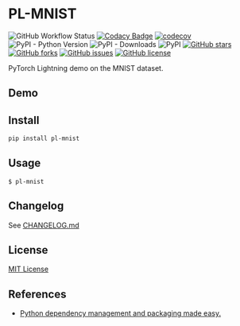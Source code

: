 # PL-MNIST

![GitHub Workflow Status](https://img.shields.io/github/workflow/status/XavierJiezou/PL-MNIST/Release)
[![Codacy Badge](https://app.codacy.com/project/badge/Grade/c2f85c8d6b8a4892b40059703f087eab)](https://www.codacy.com/gh/XavierJiezou/PL-MNIST/dashboard?utm_source=github.com&amp;utm_medium=referral&amp;utm_content=XavierJiezou/PL-MNIST&amp;utm_campaign=Badge_Grade)
[![codecov](https://codecov.io/gh/XavierJiezou/PL-MNIST/branch/main/graph/badge.svg?token=AFQB7E7JID)](https://codecov.io/gh/XavierJiezou/PL-MNIST)
![PyPI - Python Version](https://img.shields.io/pypi/pyversions/PL-MNIST)
![PyPI - Downloads](https://img.shields.io/pypi/dm/PL-MNIST)
![PyPI](https://img.shields.io/pypi/v/PL-MNIST)
[![GitHub stars](https://img.shields.io/github/stars/XavierJiezou/PL-MNIST)](https://github.com/XavierJiezou/PL-MNIST/stargazers)
[![GitHub forks](https://img.shields.io/github/forks/XavierJiezou/PL-MNIST)](https://github.com/XavierJiezou/PL-MNIST/network)
[![GitHub issues](https://img.shields.io/github/issues/XavierJiezou/PL-MNIST)](https://github.com/XavierJiezou/PL-MNIST/issues)
[![GitHub license](https://img.shields.io/github/license/XavierJiezou/PL-MNIST)](https://github.com/XavierJiezou/PL-MNIST/blob/main/LICENSE)

PyTorch Lightning demo on the MNIST dataset.

## Demo

## Install

```bash
pip install pl-mnist
```

## Usage

`$ pl-mnist`

## Changelog

See [CHANGELOG.md](CHANGELOG.md)

## License

[MIT License](License)

## References

- [Python dependency management and packaging made easy.](https://github.com/python-poetry/poetry)
